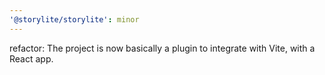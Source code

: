 ```yaml
---
'@storylite/storylite': minor
---
```


refactor: The project is now basically a plugin to integrate with Vite, with a React app.
